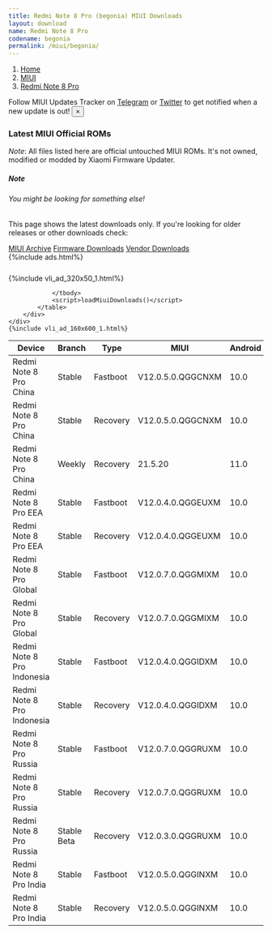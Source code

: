 ```yaml
---
title: Redmi Note 8 Pro (begonia) MIUI Downloads
layout: download
name: Redmi Note 8 Pro
codename: begonia
permalink: /miui/begonia/
---
```

<nav aria-label="breadcrumb">
    <ol class="breadcrumb">
        <li class="breadcrumb-item"><a href="/">Home</a></li>
        <li class="breadcrumb-item"><a href="/miui/">MIUI</a></li>
        <li class="breadcrumb-item active" aria-current="page"><a href="/miui/begonia/">Redmi Note 8 Pro</a></li>
    </ol>
</nav>
<div class="alert alert-primary alert-dismissible fade show" role="alert">
    Follow MIUI Updates Tracker on <a href="https://t.me/MIUIUpdatesTracker" class="alert-link">Telegram</a>
     or <a href="https://twitter.com/MiFwUpdater" class="alert-link">Twitter</a> to get notified when a new update is out!
    <button type="button" class="close" data-dismiss="alert" aria-label="Close">
        <span aria-hidden="true">&times;</span>
    </button>
</div>

### Latest MIUI Official ROMs
*Note*: All files listed here are official untouched MIUI ROMs. It's not owned, modified or modded by Xiaomi Firmware Updater.
<div class="card">
  <div class="card-body">
    <h5 class="card-title">Note</h5>
    <h6 class="card-subtitle mb-2 text-muted">You might be looking for something else!</h6>
    <p class="card-text">This page shows the latest downloads only.
     If you're looking for older releases or other downloads check:</p>
    <a href="/archive/miui/begonia/" class="card-link">MIUI Archive</a>
    <a href="/firmware/begonia/" class="card-link">Firmware Downloads</a>
    <a href="/vendor/begonia/" class="card-link">Vendor Downloads</a>
  </div>
</div>
{%include ads.html%}
<div class="row justify-content-center">
    <div class="col-10">
        <div class="table-responsive-md" style="margin-top: 25px;">
            {%include vli_ad_320x50_1.html%}
            <table id="miui" class="display dt-responsive nowrap compact table table-striped table-hover table-sm">
                <thead class="thead-dark">
                    <tr>
                        <th data-ref="device">Device</th>
                        <th data-ref="branch">Branch</th>
                        <th data-ref="type">Type</th>
                        <th data-ref="miui">MIUI</th>
                        <th data-ref="android">Android</th>
                        <th data-ref="size">Size</th>
                        <th data-ref="size">Date</th>
                        <th data-ref="link">Link</th>
                    </tr>
                </thead>
                <tbody>
                <tr><td>Redmi Note 8 Pro China</td><td>Stable</td><td>Fastboot</td><td>V12.0.5.0.QGGCNXM</td><td>10.0</td><td>3.4 GB</td><td>2021-01-15</td><td><a href="/miui/begonia/stable/V12.0.5.0.QGGCNXM/">Download</a></td></tr>
<tr><td>Redmi Note 8 Pro China</td><td>Stable</td><td>Recovery</td><td>V12.0.5.0.QGGCNXM</td><td>10.0</td><td>2.4 GB</td><td>2021-02-03</td><td><a href="/miui/begonia/stable/V12.0.5.0.QGGCNXM/">Download</a></td></tr>
<tr><td>Redmi Note 8 Pro China</td><td>Weekly</td><td>Recovery</td><td>21.5.20</td><td>11.0</td><td>2.4 GB</td><td>2021-05-20</td><td><a href="/miui/begonia/weekly/21.5.20/">Download</a></td></tr>
<tr><td>Redmi Note 8 Pro EEA</td><td>Stable</td><td>Fastboot</td><td>V12.0.4.0.QGGEUXM</td><td>10.0</td><td>4.4 GB</td><td>2021-02-03</td><td><a href="/miui/begonia/stable/V12.0.4.0.QGGEUXM/">Download</a></td></tr>
<tr><td>Redmi Note 8 Pro EEA</td><td>Stable</td><td>Recovery</td><td>V12.0.4.0.QGGEUXM</td><td>10.0</td><td>2.3 GB</td><td>2021-02-22</td><td><a href="/miui/begonia/stable/V12.0.4.0.QGGEUXM/">Download</a></td></tr>
<tr><td>Redmi Note 8 Pro Global</td><td>Stable</td><td>Fastboot</td><td>V12.0.7.0.QGGMIXM</td><td>10.0</td><td>4.4 GB</td><td>2021-03-09</td><td><a href="/miui/begonia/stable/V12.0.7.0.QGGMIXM/">Download</a></td></tr>
<tr><td>Redmi Note 8 Pro Global</td><td>Stable</td><td>Recovery</td><td>V12.0.7.0.QGGMIXM</td><td>10.0</td><td>2.3 GB</td><td>2021-03-11</td><td><a href="/miui/begonia/stable/V12.0.7.0.QGGMIXM/">Download</a></td></tr>
<tr><td>Redmi Note 8 Pro Indonesia</td><td>Stable</td><td>Fastboot</td><td>V12.0.4.0.QGGIDXM</td><td>10.0</td><td>4.1 GB</td><td>2021-02-11</td><td><a href="/miui/begonia/stable/V12.0.4.0.QGGIDXM/">Download</a></td></tr>
<tr><td>Redmi Note 8 Pro Indonesia</td><td>Stable</td><td>Recovery</td><td>V12.0.4.0.QGGIDXM</td><td>10.0</td><td>2.1 GB</td><td>2021-02-24</td><td><a href="/miui/begonia/stable/V12.0.4.0.QGGIDXM/">Download</a></td></tr>
<tr><td>Redmi Note 8 Pro Russia</td><td>Stable</td><td>Fastboot</td><td>V12.0.7.0.QGGRUXM</td><td>10.0</td><td>3.9 GB</td><td>2021-02-03</td><td><a href="/miui/begonia/stable/V12.0.7.0.QGGRUXM/">Download</a></td></tr>
<tr><td>Redmi Note 8 Pro Russia</td><td>Stable</td><td>Recovery</td><td>V12.0.7.0.QGGRUXM</td><td>10.0</td><td>2.3 GB</td><td>2021-02-23</td><td><a href="/miui/begonia/stable/V12.0.7.0.QGGRUXM/">Download</a></td></tr>
<tr><td>Redmi Note 8 Pro Russia</td><td>Stable Beta</td><td>Recovery</td><td>V12.0.3.0.QGGRUXM</td><td>10.0</td><td>2.1 GB</td><td>2020-08-28</td><td><a href="/miui/begonia/stable beta/V12.0.3.0.QGGRUXM/">Download</a></td></tr>
<tr><td>Redmi Note 8 Pro India</td><td>Stable</td><td>Fastboot</td><td>V12.0.5.0.QGGINXM</td><td>10.0</td><td>2.8 GB</td><td>2021-04-20</td><td><a href="/miui/begoniain/stable/V12.0.5.0.QGGINXM/">Download</a></td></tr>
<tr><td>Redmi Note 8 Pro India</td><td>Stable</td><td>Recovery</td><td>V12.0.5.0.QGGINXM</td><td>10.0</td><td>2.3 GB</td><td>2021-04-23</td><td><a href="/miui/begoniain/stable/V12.0.5.0.QGGINXM/">Download</a></td></tr>

                </tbody>
                <script>loadMiuiDownloads()</script>
            </table>
        </div>
    </div>
    {%include vli_ad_160x600_1.html%}
</div>
